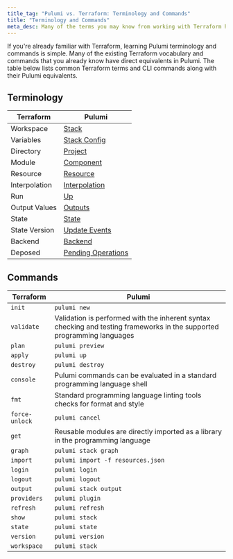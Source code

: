 ```yaml
---
title_tag: "Pulumi vs. Terraform: Terminology and Commands"
title: "Terminology and Commands"
meta_desc: Many of the terms you may know from working with Terraform have direct equivalents in Pulumi. Here is a list of common terms and how they relate to Pulumi.
---
```


<style>
    main table {
        font-size: 0.94em;
        width: 100%;
    }

    main table th:first-child,
    main table td:first-child {
        width: 33%;
    }
</style>

If you're already familiar with Terraform, learning Pulumi terminology and commands is simple. Many of the existing Terraform vocabulary and commands that you already know have direct equivalents in Pulumi. The table below lists common Terraform terms and CLI commands along with their Pulumi equivalents.

## Terminology

| Terraform | Pulumi |
| --------- | ------ |
| Workspace | [Stack](/docs/intro/concepts/stack/) |
| Variables | [Stack Config](/docs/intro/concepts/config/) |
| Directory | [Project](/docs/intro/concepts/project/) |
| Module | [Component](/docs/intro/concepts/resources/components/) |
| Resource | [Resource](/docs/intro/concepts/resources/) |
| Interpolation | [Interpolation](/docs/intro/concepts/inputs-outputs#outputs-and-strings) |
| Run | [Up](/docs/reference/cli/pulumi_up/) |
| Output Values | [Outputs](/docs/intro/concepts/inputs-outputs/) |
| State | [State](/docs/intro/concepts/state/) |
| State Version | [Update Events](/docs/reference/service-rest-api#list-update-events) |
| Backend | [Backend](/docs/intro/concepts/state/) |
| Deposed | [Pending Operations](/docs/support/troubleshooting#interrupted-update-recovery) |

## Commands

| Terraform | Pulumi |
| --------- | ------ |
| `init` | `pulumi new` |
| `validate` | Validation is performed with the inherent syntax checking and testing frameworks in the supported programming languages |
| `plan` | `pulumi preview` |
| `apply` | `pulumi up` |
| `destroy` | `pulumi destroy` |
| `console` | Pulumi commands can be evaluated in a standard programming language shell |
| `fmt` | Standard programming language linting tools checks for format and style |
| `force-unlock` | `pulumi cancel` |
| `get` | Reusable modules are directly imported as a library in the programming language |
| `graph` | `pulumi stack graph` |
| `import` | `pulumi import -f resources.json` |
| `login` | `pulumi login` |
| `logout` | `pulumi logout` |
| `output` | `pulumi stack output` |
| `providers` | `pulumi plugin` |
| `refresh` | `pulumi refresh` |
| `show` | `pulumi stack` |
| `state` | `pulumi state` |
| `version` | `pulumi version` |
| `workspace` | `pulumi stack` |
